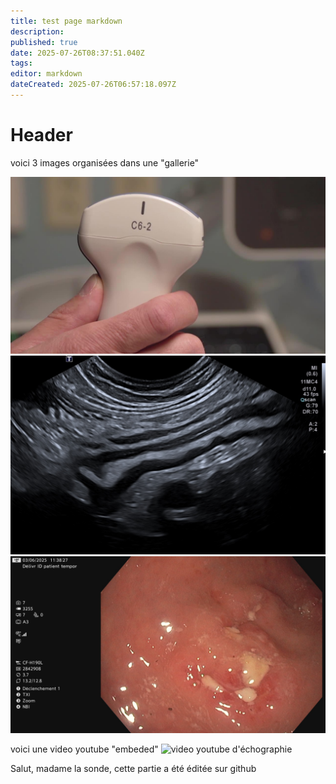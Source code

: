 ```yaml
---
title: test page markdown
description: 
published: true
date: 2025-07-26T08:37:51.040Z
tags: 
editor: markdown
dateCreated: 2025-07-26T06:57:18.097Z
---
```


# Header

voici 3 images organisées dans une "gallerie"

![image.jpg](/image.jpg) ![iléïte.jpg](/iléïte.jpg) ![sigmoide7_copie.jpg](/mccolique1/sigmoide7_copie.jpg)
<!-- {p:.gallerie} -->


voici une video youtube "embeded"
![video youtube d'échographie](https://www.youtube.com/watch?v=iUTfvpYHFgM) 

Salut, madame la sonde,
cette partie a été éditée sur github

